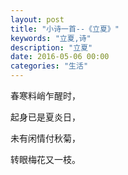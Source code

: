 ```yaml
---
layout: post
title: "小诗一首--《立夏》"
keywords: "立夏,诗"
description: "立夏"
date: 2016-05-06 00:00
categories: "生活"
---
```



春寒料峭乍醒时，

起身已是夏炎日，

未有闲情付秋菊，

转眼梅花又一枝。

